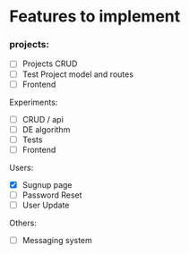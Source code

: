 # Features to implement

### projects:
- [ ] Projects CRUD 
- [ ] Test Project model and routes
- [ ] Frontend

Experiments:
- [ ] CRUD / api
- [ ] DE algorithm
- [ ] Tests
- [ ] Frontend

Users:
- [x] Sugnup page
- [ ] Password Reset
- [ ] User Update

Others:
- [ ] Messaging system

